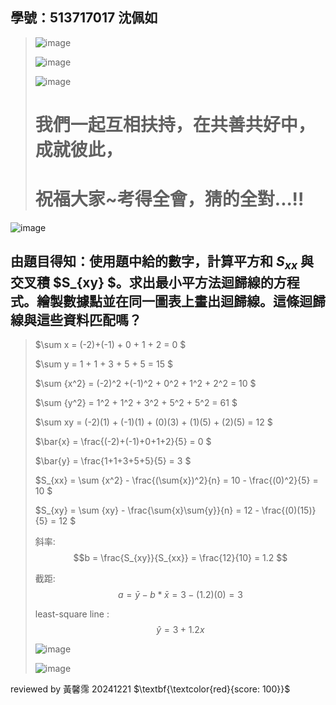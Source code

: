 ## 學號：513717017 沈佩如
>
>![image](https://github.com/user-attachments/assets/16dcc8cd-be1e-4b24-bb7f-ae62d224bd83)
>
>![image](https://github.com/user-attachments/assets/65e31f31-f0da-4eab-bd62-ecf3e2699638)
>
>![image](https://github.com/user-attachments/assets/5d71ecc0-e700-4125-9976-f685bd5f7c4f)
>
># 我們一起互相扶持，在共善共好中，成就彼此，
>
># 祝福大家~考得全會，猜的全對...!! 

![image](https://github.com/user-attachments/assets/b8dd7108-115d-4520-8600-a4a7c1ae7011)

## 由題目得知：使用題中給的數字，計算平方和 $S_{xx}$ 與交叉積 $S_{xy} $。求出最小平方法迴歸線的方程式。繪製數據點並在同一圖表上畫出迴歸線。這條迴歸線與這些資料匹配嗎？
>
>$\sum x = (-2)+(-1) + 0 + 1 + 2 = 0 $
>
>$\sum y = 1 + 1 + 3 + 5 + 5 = 15 $
>
>$\sum {x^2} = (-2)^2 +(-1)^2 + 0^2 + 1^2 + 2^2 = 10 $
>
>$\sum {y^2} = 1^2 + 1^2 + 3^2 + 5^2 + 5^2 = 61 $
>
>$\sum xy = (-2)(1) + (-1)(1) + (0)(3) + (1)(5) + (2)(5) = 12 $
>
>$\bar{x} = \frac{(-2)+(-1)+0+1+2}{5} = 0 $
>
>$\bar{y} = \frac{1+1+3+5+5}{5} = 3 $
>
>$S_{xx} = \sum {x^2} - \frac{(\sum{x})^2}{n} = 10 - \frac{(0)^2}{5} = 10 $
>
>$S_{xy} = \sum {xy} - \frac{\sum{x}\sum{y}}{n} = 12 - \frac{(0)(15)}{5} = 12 $
>
>斜率: $$b = \frac{S_{xy}}{S_{xx}} = \frac{12}{10} = 1.2 $$   							
>							
>截距: $$a= \bar{y}-b*\bar{x} = 3 - (1.2)(0) = 3 $$							
>						
>least-square line : $$\hat{y} = 3 + 1.2x $$
>
>![image](https://github.com/user-attachments/assets/2d152875-38b3-4e72-a87e-daac3325c5fe)
>
>![image](https://github.com/user-attachments/assets/6cf43380-64e1-4c6a-8ed1-ee81e3bd14de)

reviewed by 黃馨霈 20241221 $\textbf{\textcolor{red}{score: 100}}$

